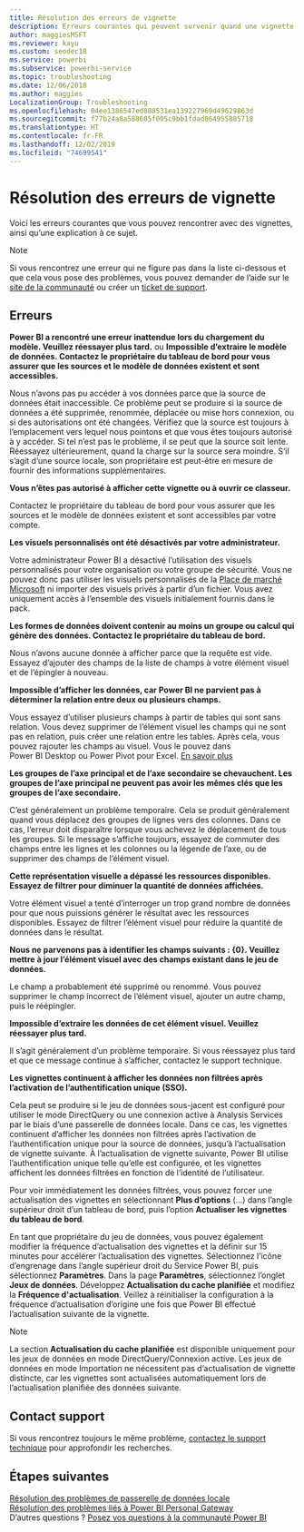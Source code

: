 ```yaml
---
title: Résolution des erreurs de vignette
description: Erreurs courantes qui peuvent survenir quand une vignette tente de s’actualiser dans Power BI
author: maggiesMSFT
ms.reviewer: kayu
ms.custom: seodec18
ms.service: powerbi
ms.subservice: powerbi-service
ms.topic: troubleshooting
ms.date: 12/06/2018
ms.author: maggies
LocalizationGroup: Troubleshooting
ms.openlocfilehash: 04ee1386547ed888531ea139227969d49629863d
ms.sourcegitcommit: f77b24a8a588605f005c9bb1fdad864955885718
ms.translationtype: HT
ms.contentlocale: fr-FR
ms.lasthandoff: 12/02/2019
ms.locfileid: "74699541"
---
```

# <a name="troubleshooting-tile-errors"></a>Résolution des erreurs de vignette
Voici les erreurs courantes que vous pouvez rencontrer avec des vignettes, ainsi qu’une explication à ce sujet.

> [!NOTE]
> Si vous rencontrez une erreur qui ne figure pas dans la liste ci-dessous et que cela vous pose des problèmes, vous pouvez demander de l’aide sur le [site de la communauté](https://community.powerbi.com/) ou créer un [ticket de support](https://powerbi.microsoft.com/support/).
> 
> 

## <a name="errors"></a>Erreurs
**Power BI a rencontré une erreur inattendue lors du chargement du modèle. Veuillez réessayer plus tard.**
ou **Impossible d’extraire le modèle de données. Contactez le propriétaire du tableau de bord pour vous assurer que les sources et le modèle de données existent et sont accessibles.**

Nous n’avons pas pu accéder à vos données parce que la source de données était inaccessible. Ce problème peut se produire si la source de données a été supprimée, renommée, déplacée ou mise hors connexion, ou si des autorisations ont été changées. Vérifiez que la source est toujours à l’emplacement vers lequel nous pointons et que vous êtes toujours autorisé à y accéder. Si tel n’est pas le problème, il se peut que la source soit lente. Réessayez ultérieurement, quand la charge sur la source sera moindre. S’il s’agit d’une source locale, son propriétaire est peut-être en mesure de fournir des informations supplémentaires.

**Vous n’êtes pas autorisé à afficher cette vignette ou à ouvrir ce classeur.**

Contactez le propriétaire du tableau de bord pour vous assurer que les sources et le modèle de données existent et sont accessibles par votre compte.

**Les visuels personnalisés ont été désactivés par votre administrateur.**

Votre administrateur Power BI a désactivé l’utilisation des visuels personnalisés pour votre organisation ou votre groupe de sécurité. Vous ne pouvez donc pas utiliser les visuels personnalisés de la [Place de marché Microsoft](https://appsource.microsoft.com/marketplace/apps?page=1&product=power-bi-visuals) ni importer des visuels privés à partir d’un fichier. Vous avez uniquement accès à l’ensemble des visuels initialement fournis dans le pack.


**Les formes de données doivent contenir au moins un groupe ou calcul qui génère des données. Contactez le propriétaire du tableau de bord.**

Nous n’avons aucune donnée à afficher parce que la requête est vide. Essayez d’ajouter des champs de la liste de champs à votre élément visuel et de l’épingler à nouveau.

**Impossible d’afficher les données, car Power BI ne parvient pas à déterminer la relation entre deux ou plusieurs champs.**

Vous essayez d’utiliser plusieurs champs à partir de tables qui sont sans relation. Vous devez supprimer de l’élément visuel les champs qui ne sont pas en relation, puis créer une relation entre les tables. Après cela, vous pouvez rajouter les champs au visuel. Vous le pouvez dans Power BI Desktop ou Power Pivot pour Excel. [En savoir plus](desktop-create-and-manage-relationships.md)

**Les groupes de l’axe principal et de l’axe secondaire se chevauchent. Les groupes de l’axe principal ne peuvent pas avoir les mêmes clés que les groupes de l’axe secondaire.**

C’est généralement un problème temporaire. Cela se produit généralement quand vous déplacez des groupes de lignes vers des colonnes. Dans ce cas, l’erreur doit disparaître lorsque vous achevez le déplacement de tous les groupes. Si le message s’affiche toujours, essayez de commuter des champs entre les lignes et les colonnes ou la légende de l’axe, ou de supprimer des champs de l’élément visuel.  

**Cette représentation visuelle a dépassé les ressources disponibles. Essayez de filtrer pour diminuer la quantité de données affichées.**

Votre élément visuel a tenté d’interroger un trop grand nombre de données pour que nous puissions générer le résultat avec les ressources disponibles. Essayez de filtrer l’élément visuel pour réduire la quantité de données dans le résultat.

**Nous ne parvenons pas à identifier les champs suivants : {0}. Veuillez mettre à jour l’élément visuel avec des champs existant dans le jeu de données.**

Le champ a probablement été supprimé ou renommé. Vous pouvez supprimer le champ incorrect de l’élément visuel, ajouter un autre champ, puis le réépingler.

**Impossible d’extraire les données de cet élément visuel. Veuillez réessayer plus tard.**

Il s’agit généralement d’un problème temporaire. Si vous réessayez plus tard et que ce message continue à s’afficher, contactez le support technique.

**Les vignettes continuent à afficher les données non filtrées après l’activation de l’authentification unique (SSO).**

Cela peut se produire si le jeu de données sous-jacent est configuré pour utiliser le mode DirectQuery ou une connexion active à Analysis Services par le biais d’une passerelle de données locale. Dans ce cas, les vignettes continuent d’afficher les données non filtrées après l’activation de l’authentification unique pour la source de données, jusqu’à l’actualisation de vignette suivante. À l’actualisation de vignette suivante, Power BI utilise l’authentification unique telle qu’elle est configurée, et les vignettes affichent les données filtrées en fonction de l’identité de l’utilisateur. 

Pour voir immédiatement les données filtrées, vous pouvez forcer une actualisation des vignettes en sélectionnant **Plus d’options** (...) dans l’angle supérieur droit d’un tableau de bord, puis l’option **Actualiser les vignettes du tableau de bord**.

En tant que propriétaire du jeu de données, vous pouvez également modifier la fréquence d’actualisation des vignettes et la définir sur 15 minutes pour accélérer l’actualisation des vignettes. Sélectionnez l’icône d’engrenage dans l’angle supérieur droit du Service Power BI, puis sélectionnez **Paramètres**. Dans la page **Paramètres**, sélectionnez l’onglet **Jeux de données**. Développez **Actualisation du cache planifiée** et modifiez la **Fréquence d'actualisation**. Veillez à réinitialiser la configuration à la fréquence d’actualisation d’origine une fois que Power BI effectué l’actualisation suivante de la vignette.

> [!NOTE]
> La section **Actualisation du cache planifiée** est disponible uniquement pour les jeux de données en mode DirectQuery/Connexion active. Les jeux de données en mode Importation ne nécessitent pas d’actualisation de vignette distincte, car les vignettes sont actualisées automatiquement lors de l’actualisation planifiée des données suivante.

## <a name="contact-support"></a>Contact support
Si vous rencontrez toujours le même problème, [contactez le support technique](https://support.powerbi.com) pour approfondir les recherches.

## <a name="next-steps"></a>Étapes suivantes
[Résolution des problèmes de passerelle de données locale](service-gateway-onprem-tshoot.md)  
[Résolution des problèmes liés à Power BI Personal Gateway](service-admin-troubleshooting-power-bi-personal-gateway.md)  
D’autres questions ? [Posez vos questions à la communauté Power BI](https://community.powerbi.com/)

